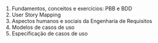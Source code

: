 1) Fundamentos, conceitos e exercícios: PBB e BDD
2) User Story Mapping
3) Aspectos humanos e sociais da Engenharia de Requisitos
4) Modelos de casos de uso
5) Especificação de casos de uso